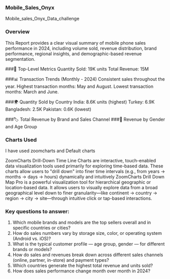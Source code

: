 ### Mobile_Sales_Onyx
Mobile_sales_Onyx_Data_challenge
### Overview
This Report provides a clear visual summary of mobile phone sales performance in 2024, including volume sold, revenue distribution, brand performance, regional insights, and demographic-based revenue segmentation.

###🔷 Top-Level Metrics
Quantity Sold: 19K units
Total Revenue: 15M

###📊 Transaction Trends (Monthly - 2024)
Consistent sales throughout the year.
Highest transaction months: May and August.
Lowest transaction months: March and June.

###🌍 Quantity Sold by Country
India: 8.6K units (highest)
Turkey: 6.9K
Bangladesh: 2.5K
Pakistan: 0.6K (lowest)

###🏷️ Total Revenue by Brand and Sales Channel
###👥 Revenue by Gender and Age Group
### Charts Used
I have used zoomcharts and Default charts
 
ZoomCharts Drill-Down Time Line Charts are interactive, touch-enabled data visualization tools used primarily for exploring time-based data. These charts allow users to "drill down" into finer time intervals (e.g., from years → months → days → hours) dynamically and intuitively
ZoomCharts Drill Down Map Pro is a powerful visualization tool for hierarchical geographic or location-based data. It allows users to visually explore data from a broad geographical level down to finer granularity—like continent → country → region → city → site—through intuitive click or tap-based interactions.

### Key questions to answer:
1.	Which mobile brands and models are the top sellers overall and in specific countries or cities?
2.	How do sales numbers vary by storage size, color, or operating system (Android vs. iOS)?
3.	What is the typical customer profile — age group, gender — for different brands or models?
4.	How do sales and revenues break down across different sales channels (online, partner, in-store) and payment types?
5.	Which countries  generate the highest total revenue and units sold?
6.	How does sales performance change month over month in 2024?

